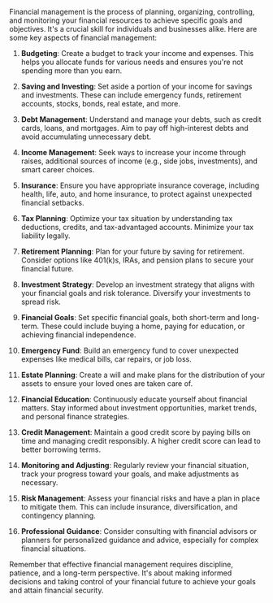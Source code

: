 Financial management is the process of planning, organizing, controlling, and monitoring your financial resources to achieve specific goals and objectives. It's a crucial skill for individuals and businesses alike. Here are some key aspects of financial management:

1. **Budgeting**: Create a budget to track your income and expenses. This helps you allocate funds for various needs and ensures you're not spending more than you earn.

2. **Saving and Investing**: Set aside a portion of your income for savings and investments. These can include emergency funds, retirement accounts, stocks, bonds, real estate, and more.

3. **Debt Management**: Understand and manage your debts, such as credit cards, loans, and mortgages. Aim to pay off high-interest debts and avoid accumulating unnecessary debt.

4. **Income Management**: Seek ways to increase your income through raises, additional sources of income (e.g., side jobs, investments), and smart career choices.

5. **Insurance**: Ensure you have appropriate insurance coverage, including health, life, auto, and home insurance, to protect against unexpected financial setbacks.

6. **Tax Planning**: Optimize your tax situation by understanding tax deductions, credits, and tax-advantaged accounts. Minimize your tax liability legally.

7. **Retirement Planning**: Plan for your future by saving for retirement. Consider options like 401(k)s, IRAs, and pension plans to secure your financial future.

8. **Investment Strategy**: Develop an investment strategy that aligns with your financial goals and risk tolerance. Diversify your investments to spread risk.

9. **Financial Goals**: Set specific financial goals, both short-term and long-term. These could include buying a home, paying for education, or achieving financial independence.

10. **Emergency Fund**: Build an emergency fund to cover unexpected expenses like medical bills, car repairs, or job loss.

11. **Estate Planning**: Create a will and make plans for the distribution of your assets to ensure your loved ones are taken care of.

12. **Financial Education**: Continuously educate yourself about financial matters. Stay informed about investment opportunities, market trends, and personal finance strategies.

13. **Credit Management**: Maintain a good credit score by paying bills on time and managing credit responsibly. A higher credit score can lead to better borrowing terms.

14. **Monitoring and Adjusting**: Regularly review your financial situation, track your progress toward your goals, and make adjustments as necessary.

15. **Risk Management**: Assess your financial risks and have a plan in place to mitigate them. This can include insurance, diversification, and contingency planning.

16. **Professional Guidance**: Consider consulting with financial advisors or planners for personalized guidance and advice, especially for complex financial situations.

Remember that effective financial management requires discipline, patience, and a long-term perspective. It's about making informed decisions and taking control of your financial future to achieve your goals and attain financial security.
